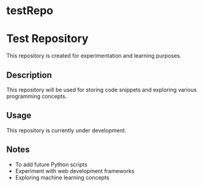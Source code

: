 # testRepo
# Test Repository

This repository is created for experimentation and learning purposes.

## Description

This repository will be used for storing code snippets and exploring various programming concepts.

## Usage

This repository is currently under development.

## Notes

- To add future Python scripts
- Experiment with web development frameworks
- Exploring machine learning concepts
